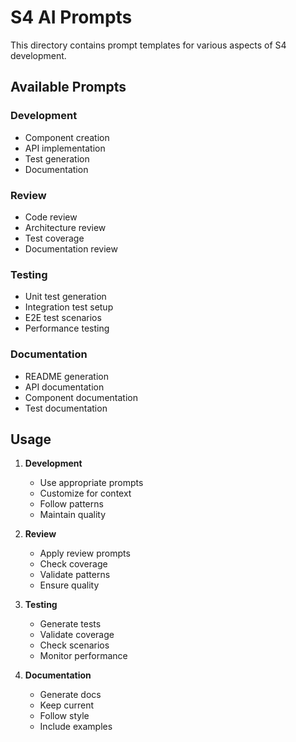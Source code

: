 # S4 AI Prompts

This directory contains prompt templates for various aspects of S4 development.

## Available Prompts

### Development
- Component creation
- API implementation
- Test generation
- Documentation

### Review
- Code review
- Architecture review
- Test coverage
- Documentation review

### Testing
- Unit test generation
- Integration test setup
- E2E test scenarios
- Performance testing

### Documentation
- README generation
- API documentation
- Component documentation
- Test documentation

## Usage

1. **Development**
   - Use appropriate prompts
   - Customize for context
   - Follow patterns
   - Maintain quality

2. **Review**
   - Apply review prompts
   - Check coverage
   - Validate patterns
   - Ensure quality

3. **Testing**
   - Generate tests
   - Validate coverage
   - Check scenarios
   - Monitor performance

4. **Documentation**
   - Generate docs
   - Keep current
   - Follow style
   - Include examples 